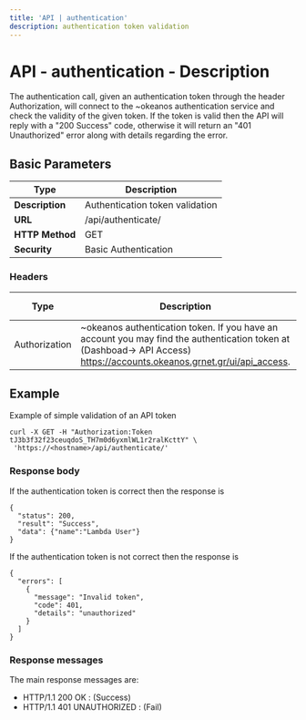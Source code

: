```yaml
---
title: 'API | authentication'
description: authentication token validation
---
```


# API - authentication - Description
The authentication call, given an authentication token through the header Authorization, will
connect to the ~okeanos authentication service and check the validity of the given token. If
the token is valid then the API will reply with a "200 Success" code, otherwise it will return
an "401 Unauthorized" error along with details regarding the error.

## Basic Parameters
|Type             | Description
|-----------------|--------------------------
| **Description** | Authentication token validation
| **URL**         | /api/authenticate/
| **HTTP Method** | GET
| **Security**    | Basic Authentication

### Headers

Type          | Description          | Required | Default value | Example value
------------- | -------------------- | -------- | ------------- | ----------------------------
Authorization | ~okeanos authentication token. If you have an account you may find the authentication token at (Dashboad-> API Access) https://accounts.okeanos.grnet.gr/ui/api_access. | `Yes`    | None          | Token tJ3b3f32f23ceuqdoS_..

## Example
Example of simple validation of an API token

```
curl -X GET -H "Authorization:Token tJ3b3f32f23ceuqdoS_TH7m0d6yxmlWL1r2ralKcttY" \
 'https://<hostname>/api/authenticate/'
```

### Response body
If the authentication token is correct then the response is

```
{
  "status": 200,
  "result": "Success",
  "data": {"name":"Lambda User"}
}
```

If the authentication token is not correct then the response is

```
{
  "errors": [
    {
      "message": "Invalid token",
      "code": 401,
      "details": "unauthorized"
    }
  ]
}
```

### Response messages
The main response messages are:

 - HTTP/1.1 200 OK : (Success)
 - HTTP/1.1 401 UNAUTHORIZED : (Fail)
